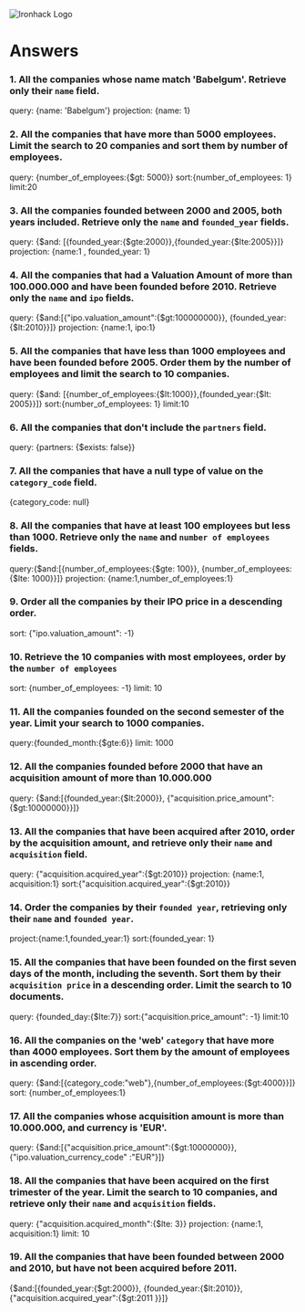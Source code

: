 ![Ironhack Logo](https://i.imgur.com/1QgrNNw.png)

# Answers

### 1. All the companies whose name match 'Babelgum'. Retrieve only their `name` field.

query: {name: 'Babelgum'}
projection: {name: 1}

### 2. All the companies that have more than 5000 employees. Limit the search to 20 companies and sort them by **number of employees**.

query: {number_of_employees:{$gt: 5000}}
sort:{number_of_employees: 1}
limit:20
### 3. All the companies founded between 2000 and 2005, both years included. Retrieve only the `name` and `founded_year` fields.

query: {$and: [{founded_year:{$gte:2000}},{founded_year:{$lte:2005}}]}
projection: {name:1 , founded_year: 1}
### 4. All the companies that had a Valuation Amount of more than 100.000.000 and have been founded before 2010. Retrieve only the `name` and `ipo` fields.

query: {$and:[{"ipo.valuation_amount":{$gt:100000000}}, {founded_year:{$lt:2010}}]}
projection: {name:1, ipo:1}

### 5. All the companies that have less than 1000 employees and have been founded before 2005. Order them by the number of employees and limit the search to 10 companies.

query: {$and: [{number_of_employees:{$lt:1000}},{founded_year:{$lt: 2005}}]}
sort:{number_of_employees: 1}
limit:10
### 6. All the companies that don't include the `partners` field.

query: {partners: {$exists: false}}
### 7. All the companies that have a null type of value on the `category_code` field.

{category_code: null}
### 8. All the companies that have at least 100 employees but less than 1000. Retrieve only the `name` and `number of employees` fields.

query:{$and:[{number_of_employees:{$gte: 100}}, {number_of_employees:{$lte: 1000}}]}
projection: {name:1,number_of_employees:1}
### 9. Order all the companies by their IPO price in a descending order.

sort: {"ipo.valuation_amount": -1}
### 10. Retrieve the 10 companies with most employees, order by the `number of employees`

sort: {number_of_employees: -1}
limit: 10
### 11. All the companies founded on the second semester of the year. Limit your search to 1000 companies.

query:{founded_month:{$gte:6}}
limit: 1000
### 12. All the companies founded before 2000 that have an acquisition amount of more than 10.000.000

query: {$and:[{founded_year:{$lt:2000}}, {"acquisition.price_amount":{$gt:10000000}}]}
### 13. All the companies that have been acquired after 2010, order by the acquisition amount, and retrieve only their `name` and `acquisition` field.

query: {"acquisition.acquired_year":{$gt:2010}}
projection: {name:1, acquisition:1}
sort:{"acquisition.acquired_year":{$gt:2010}}
### 14. Order the companies by their `founded year`, retrieving only their `name` and `founded year`.

project:{name:1,founded_year:1}
sort:{founded_year: 1}
### 15. All the companies that have been founded on the first seven days of the month, including the seventh. Sort them by their `acquisition price` in a descending order. Limit the search to 10 documents.

query: {founded_day:{$lte:7}}
sort:{"acquisition.price_amount": -1}
limit:10
### 16. All the companies on the 'web' `category` that have more than 4000 employees. Sort them by the amount of employees in ascending order.

query: {$and:[{category_code:"web"},{number_of_employees:{$gt:4000}}]}
sort: {number_of_employees:1}
### 17. All the companies whose acquisition amount is more than 10.000.000, and currency is 'EUR'.

query: {$and:[{"acquisition.price_amount":{$gt:10000000}},{"ipo.valuation_currency_code" :"EUR"}]}
### 18. All the companies that have been acquired on the first trimester of the year. Limit the search to 10 companies, and retrieve only their `name` and `acquisition` fields.

query: {"acquisition.acquired_month":{$lte: 3}}
projection: {name:1, acquisition:1}
limit: 10
### 19. All the companies that have been founded between 2000 and 2010, but have not been acquired before 2011.

{$and:[{founded_year:{$gt:2000}}, {founded_year:{$lt:2010}},{"acquisition.acquired_year":{$gt:2011 }}]}